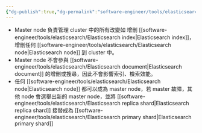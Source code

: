 ```yaml
---
{"dg-publish":true,"dg-permalink":"software-engineer/tools/elasticsearch/Elasticsearch master node","permalink":"/software-engineer/tools/elasticsearch/Elasticsearch master node/","title":"Elasticsearch master node"}
---
```


- Master node 負責管理 cluster 中的所有改變如 增刪 [[software-engineer/tools/elasticsearch/Elasticsearch index\|Elasticsearch index]]，增刪任何 [[software-engineer/tools/elasticsearch/Elasticsearch node\|Elasticsearch node]] 到 cluster 中。
- Master node 不會參與 [[software-engineer/tools/elasticsearch/Elasticsearch document\|Elasticsearch document]] 的增刪或搜尋，因此不會影響索引、檢索效能。
- 任何 [[software-engineer/tools/elasticsearch/Elasticsearch node\|Elasticsearch node]] 都可以成為 master node，若 master 故障，其他 node 會選舉出新的 master node，並將 [[software-engineer/tools/elasticsearch/Elasticsearch replica shard\|Elasticsearch replica shard]] 接替成為 [[software-engineer/tools/elasticsearch/Elasticsearch primary shard\|Elasticsearch primary shard]]
